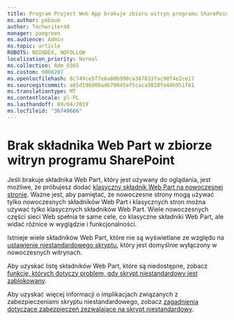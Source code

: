 ```yaml
---
title: Program Project Web App brakuje zbioru witryn programu SharePoint
ms.author: pebaum
author: Techwriter40
manager: pamgreen
ms.audience: Admin
ms.topic: article
ROBOTS: NOINDEX, NOFOLLOW
localization_priority: Normal
ms.collection: Adm_O365
ms.custom: 9000207
ms.openlocfilehash: 8c749ce5f7e6a00b990ca387833fac90f4e2ce17
ms.sourcegitcommit: a65d196d00adb70045af5caca9828fe44b951f61
ms.translationtype: MT
ms.contentlocale: pl-PL
ms.lasthandoff: 09/04/2019
ms.locfileid: "36749666"
---
```

# <a name="missing-web-part-in-sharepoint-site-collection"></a>Brak składnika Web Part w zbiorze witryn programu SharePoint

Jeśli brakuje składnika Web Part, który jest używany do oglądania, jest możliwe, że próbujesz dodać [klasyczny składnik Web Part na nowoczesnej stronie](https://support.office.com/article/classic-and-modern-web-part-experiences-3fdae6c3-8fc1-49ab-8708-8c104b882e64). Ważne jest, aby pamiętać, że nowoczesne strony mogą używać tylko nowoczesnych składników Web Part i klasycznych stron można używać tylko klasycznych składników Web Part. Wiele nowoczesnych części sieci Web spełnia te same cele, co klasyczne składniki Web Part, ale widać różnice w wyglądzie i funkcjonalności.

Istnieje wiele składników Web Part, które nie są wyświetlane ze względu na [ustawienie niestandardowego skryptu](https://docs.microsoft.com/sharepoint/allow-or-prevent-custom-script), który jest domyślnie wyłączony w nowoczesnych witrynach. 

Aby uzyskać listę składników Web Part, które są niedostępne, zobacz [funkcje, których dotyczy problem, gdy skrypt niestandardowy jest zablokowany](https://docs.microsoft.com/sharepoint/allow-or-prevent-custom-script#features-affected-when-custom-script-is-blocked).

 Aby uzyskać więcej informacji o implikacjach związanych z zabezpieczeniami skryptu niestandardowego, zobacz [zagadnienia dotyczące zabezpieczeń zezwalające na skrypt niestandardowy](https://docs.microsoft.com/sharepoint/security-considerations-of-allowing-custom-script).
